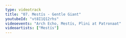 ```yaml
---
type: videotrack
title: "07. Mestís - Gentle Giant"
youtubeId: "vt8I1Q12rhs"
videoevents: "Arch Echo, Mestís, Plini at Patronaat"
videoartists: ["Mestís"]
---
```

